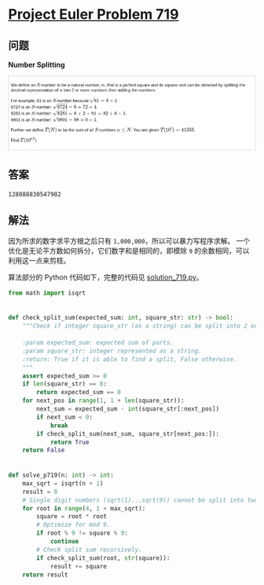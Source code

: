 # [Project Euler Problem 719](https://projecteuler.net/problem=719)

## 问题

**Number Splitting**

![题目截图](../images/problem_719.png)

## 答案

`128088830547982`

## 解法

因为所求的数字求平方根之后只有 `1,000,000`，所以可以暴力写程序求解。
一个优化是无论平方数如何拆分，它们数字和是相同的，即模除 `9` 的余数相同，可以利用这一点来剪枝。

算法部分的 Python 代码如下，完整的代码见 [solution_719.py](../solutions/solution_719.py)。

```python
from math import isqrt


def check_split_sum(expected_sum: int, square_str: str) -> bool:
    """Check if integer square_str (as a string) can be split into 2 or more parts added up to expected_sum.

    :param expected_sum: expected sum of parts.
    :param square_str: integer represented as a string.
    :return: True if it is able to find a split, False otherwise.
    """
    assert expected_sum >= 0
    if len(square_str) == 0:
        return expected_sum == 0
    for next_pos in range(1, 1 + len(square_str)):
        next_sum = expected_sum - int(square_str[:next_pos])
        if next_sum < 0:
            break
        if check_split_sum(next_sum, square_str[next_pos:]):
            return True
    return False


def solve_p719(n: int) -> int:
    max_sqrt = isqrt(n + 1)
    result = 0
    # Single digit numbers (sqrt(1)...sqrt(9)) cannot be split into two parts.
    for root in range(4, 1 + max_sqrt):
        square = root * root
        # Optimize for mod 9.
        if root % 9 != square % 9:
            continue
        # Check split sum recursively.
        if check_split_sum(root, str(square)):
            result += square
    return result
```
